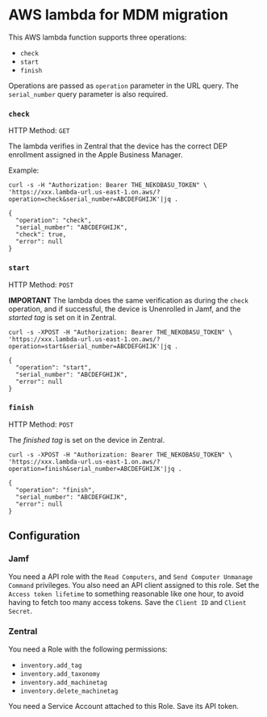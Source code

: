 # AWS lambda for MDM migration

This AWS lambda function supports three operations:

 - `check`
 - `start`
 - `finish`

Operations are passed as `operation` parameter in the URL query. The `serial_number` query parameter is also required.

### `check`

HTTP Method: `GET`

The lambda verifies in Zentral that the device has the correct DEP enrollment assigned in the Apple Business Manager.

Example:

```
curl -s -H "Authorization: Bearer THE_NEKOBASU_TOKEN" \
'https://xxx.lambda-url.us-east-1.on.aws/?operation=check&serial_number=ABCDEFGHIJK'|jq .

{
  "operation": "check",
  "serial_number": "ABCDEFGHIJK",
  "check": true,
  "error": null
}
```

### `start`

HTTP Method: `POST`

**IMPORTANT** The lambda does the same verification as during the `check` operation, and if successful, the device is Unenrolled in Jamf, and the *started tag* is set on it in Zentral.

```
curl -s -XPOST -H "Authorization: Bearer THE_NEKOBASU_TOKEN" \
'https://xxx.lambda-url.us-east-1.on.aws/?operation=start&serial_number=ABCDEFGHIJK'|jq .

{
  "operation": "start",
  "serial_number": "ABCDEFGHIJK",
  "error": null
}
```

### `finish`

HTTP Method: `POST`

The *finished tag* is set on the device in Zentral.

```
curl -s -XPOST -H "Authorization: Bearer THE_NEKOBASU_TOKEN" \
'https://xxx.lambda-url.us-east-1.on.aws/?operation=finish&serial_number=ABCDEFGHIJK'|jq .

{
  "operation": "finish",
  "serial_number": "ABCDEFGHIJK",
  "error": null
}
```

## Configuration

### Jamf

You need a API role with the `Read Computers`, and `Send Computer Unmanage Command` privileges. You also need an API client assigned to this role. Set the `Access token lifetime` to something reasonable like one hour, to avoid having to fetch too many access tokens. Save the `Client ID` and `Client Secret`.

### Zentral

You need a Role with the following permissions:

 * `inventory.add_tag`
 * `inventory.add_taxonomy`
 * `inventory.add_machinetag`
 * `inventory.delete_machinetag`

You need a Service Account attached to this Role. Save its API token.
